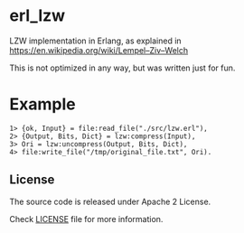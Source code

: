 # erl_lzw
LZW implementation in Erlang, as explained in https://en.wikipedia.org/wiki/Lempel–Ziv–Welch

This is not optimized in any way, but was written just for fun.

# Example
```
1> {ok, Input} = file:read_file("./src/lzw.erl"),
2> {Output, Bits, Dict} = lzw:compress(Input),
3> Ori = lzw:uncompress(Output, Bits, Dict),
4> file:write_file("/tmp/original_file.txt", Ori).
```

## License
The source code is released under Apache 2 License.

Check [LICENSE](https://github.com/marcelog/erl_lzw/blob/master/LICENSE) file for more information.
